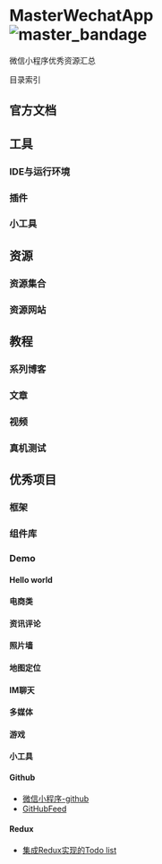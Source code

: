 # MasterWechatApp ![master_bandage](https://cdn.rawgit.com/MasterStudio/MasterCenter/master/badge.svg)

微信小程序优秀资源汇总

目录索引

## 官方文档

## 工具

### IDE与运行环境

### 插件

### 小工具

## 资源

### 资源集合

### 资源网站

## 教程

### 系列博客

### 文章

### 视频

### 真机测试

## 优秀项目

### 框架

### 组件库

### Demo

#### Hello world

#### 电商类

#### 资讯评论

#### 照片墙

#### 地图定位

#### IM聊天

#### 多媒体

#### 游戏

#### 小工具

#### Github
- [微信小程序-github](https://github.com/zhengxiaowai/weapp-github)
- [GitHubFeed](https://github.com/uniquexiaobai/wechat-app-githubfeed)

#### Redux
- [集成Redux实现的Todo list](https://github.com/charleyw/wechat-weapp-redux-todos)




